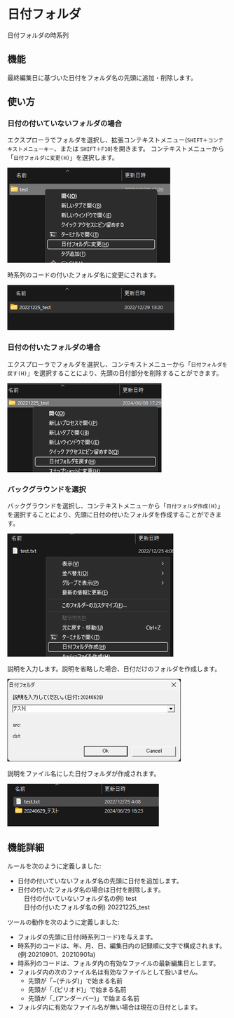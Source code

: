 # 日付フォルダ

日付フォルダの時系列

## 機能

最終編集日に基づいた日付をフォルダ名の先頭に追加・削除します。

## 使い方

### 日付の付いていないフォルダの場合

エクスプローラでフォルダを選択し、拡張コンテキストメニュー(`SHIFT＋コンテキストメニューキー`、または `SHIFT＋F10`)を開きます。
コンテキストメニューから「`日付フォルダに変更(H)`」を選択します。

![datefolder1](img/datefolder1.png)

時系列のコードの付いたフォルダ名に変更にされます。  

![datefolder2](img/datefolder2.png)

### 日付の付いたフォルダの場合

エクスプローラでフォルダを選択し、コンテキストメニューから「`日付フォルダを戻す(H)`」を選択することにより、先頭の日付部分を削除することができます。

![datefolder3](img/datefolder3.png)

### バックグラウンドを選択

バックグラウンドを選択し、コンテキストメニューから「`日付フォルダ作成(H)`」を選択することにより、先頭に日付の付いたフォルダを作成することができます。

![datefolder4](img/datefolder4.png)

説明を入力します。説明を省略した場合、日付だけのフォルダを作成します。  

![datefolder5](img/datefolder5.png)

説明をファイル名にした日付フォルダが作成されます。

![datefolder6](img/datefolder6.png)

## 機能詳細

ルールを次のように定義しました:

* 日付の付いていないフォルダ名の先頭に日付を追加します。
* 日付の付いたフォルダ名の場合は日付を削除します。  
　日付の付いていないフォルダ名の例) test  
　日付の付いたフォルダ名の例) 20221225_test

ツールの動作を次のように定義しました:

* フォルダの先頭に日付(時系列コード)を与えます。
* 時系列のコードは、年、月、日、編集日内の記録順に文字で構成されます。  
  (例:20210901、20210901a)
* 時系列のコードは、フォルダ内の有効なファイルの最新編集日とします。
* フォルダ内の次のファイル名は有効なファイルとして扱いません。
  * 先頭が「~(チルダ)」で始まる名前
  * 先頭が「.(ピリオド)」で始まる名前
  * 先頭が「_(アンダーバー)」で始まる名前
* フォルダ内に有効なファイル名が無い場合は現在の日付とします。
